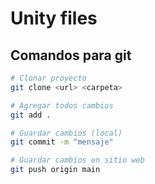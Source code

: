 # Unity files

## Comandos para git

```bash
# Clonar proyecto
git clone <url> <carpeta>

# Agregar todos cambios
git add .

# Guardar cambios (local)
git commit -m "mensaje"

# Guardar cambios en sitio web
git push origin main
```
